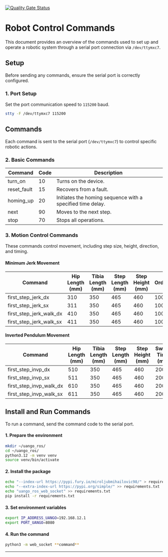 [![Quality Gate Status](https://sonarcloud.io/api/project_badges/measure?project=mirovix_uango_ros&metric=alert_status)](https://sonarcloud.io/summary/new_code?id=mirovix_uango_ros)


# Robot Control Commands

This document provides an overview of the commands used to set up and operate a robotic system through a serial port connection via `/dev/ttymxc7`.

## Setup

Before sending any commands, ensure the serial port is correctly configured.

### 1. Port Setup
Set the port communication speed to `115200` baud.

```bash
stty -F /dev/ttymxc7 115200
```

## Commands

Each command is sent to the serial port (`/dev/ttymxc7`) to control specific robotic actions.

### 2. Basic Commands

| Command       | Code | Description                          |
|---------------|------|--------------------------------------|
| turn_on       | 10   | Turns on the device.                |
| reset_fault   | 15   | Recovers from a fault.              |
| homing_up     | 20   | Initiates the homing sequence with a specified time delay. |
| next          | 90   | Moves to the next step.             |
| stop          | 70   | Stops all operations.               |

### 3. Motion Control Commands

These commands control movement, including step size, height, direction, and timing.

#### Minimum Jerk Movement

| Command                    | Hip Length (mm) | Tibia Length (mm) | Step Length (mm) | Step Height (mm) | Order | Interval (ms) | Direction |
|----------------------------|-----------------|--------------------|------------------|------------------|-------|---------------|-----------|
| first_step_jerk_dx         | 310             | 350               | 465             | 460             | 100   | 3             | 0         |
| first_step_jerk_sx         | 311             | 350               | 465             | 460             | 100   | 3             | 0         |
| first_step_jerk_walk_dx    | 410             | 350               | 465             | 460             | 100   | 3             | 0         |
| first_step_jerk_walk_sx    | 411             | 350               | 465             | 460             | 100   | 5             | 0         |

#### Inverted Pendulum Movement

| Command                  | Hip Length (mm) | Tibia Length (mm) | Step Length (mm) | Step Height (mm) | Swing Time (ms) | Order | Interval (ms) | Direction |
|--------------------------|-----------------|--------------------|------------------|------------------|-----------------|-------|---------------|-----------|
| first_step_invp_dx       | 510         | 350               | 465             | 460             | 2000            | 3     | 1000          | 0         |
| first_step_invp_sx       | 511         | 350               | 465             | 460             | 2000            | 3     | 1000          | 0         |
| first_step_invp_walk_dx  | 610         | 350               | 465             | 460             | 2000            | 3     | 0             | 0         |
| first_step_invp_walk_sx  | 611         | 350               | 465             | 460             | 2000            | 3     | 0             | 0         |

## Install and Run Commands

To run a command, send the command code to the serial port.

#### 1. Prepare the environment
```bash
mkdir ~/uango_ros/
cd ~/uango_ros/
python3.12 -m venv venv
source venv/bin/activate

```
#### 2. Install the package
```bash
echo "--index-url https://pypi.fury.io/miroljubmihailovic98/" > requirements.txt
echo "--extra-index-url https://pypi.org/simple/" >> requirements.txt
echo "uango_ros_web_socket" >> requirements.txt
pip install -r requirements.txt
```

#### 3. Set environment variables
```bash
export IP_ADDRESS_UANGO=192.168.12.1
export PORT_UANGO=8080
```

#### 4. Run the command
```bash
python3 -m web_socket **command**
```

---